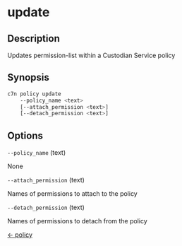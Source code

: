# update

## Description

Updates permission-list within a Custodian Service policy

## Synopsis

```bash
c7n policy update
    --policy_name <text>
    [--attach_permission <text>]
    [--detach_permission <text>]
```

## Options

`--policy_name` (text) 

None

`--attach_permission` (text) 

Names of permissions to attach to the policy

`--detach_permission` (text) 

Names of permissions to detach from the policy


[← policy](./index.md)